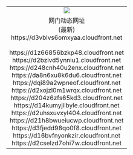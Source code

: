 ﻿<table>
  <tr></tr>
  <tr><td colspan=2 align=center><img src="https://d3vblvs6omxyaa.cloudfront.net/Up/oGate.jpg" /></td></tr>
  <tr><td colspan=2 align=center>网门动态网址<br/>(最新)
<br>https://d3vblvs6omxyaa.cloudfront.net
<br/>
<br>https://d1z66856bzkp48.cloudfront.net
<br>https://d2bzivd5ynniu1.cloudfront.net
<br>https://d248cnh40u2enx.cloudfront.net
<br>https://da8n6xu8k6du6.cloudfront.net
<br>https://dqi89a2wpneof.cloudfront.net
<br>https://d2xojzl0m1wrqx.cloudfront.net
<br>https://d204z6zfs65kd3.cloudfront.net
<br>https://d14kumyjilbyle.cloudfront.net
<br>https://d2uhsxuvxyl404.cloudfront.net
<br>https://d21h8bwueiucwp.cloudfront.net
<br>https://d3fjedd98qo0f8.cloudfront.net
<br>https://d16bvfnyonkzir.cloudfront.net
<br>https://d2cselzd7ohi7w.cloudfront.net
    </td>
  </tr>
</table>
